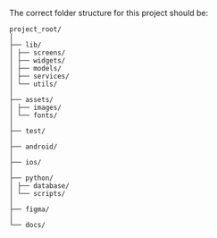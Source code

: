 The correct folder structure for this project should be:

```
project_root/
│
├── lib/
│ ├── screens/
│ ├── widgets/
│ ├── models/
│ ├── services/
│ └── utils/
│
├── assets/
│ ├── images/
│ └── fonts/
│
├── test/
│
├── android/
│
├── ios/
│
├── python/
│ ├── database/
│ └── scripts/
│
├── figma/
│
└── docs/
```
